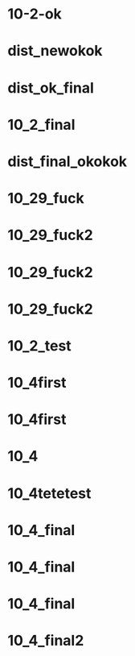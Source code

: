 # 10-2-ok
# dist_newokok
# dist_ok_final
# 10_2_final
# dist_final_okokok
# 10_29_fuck
# 10_29_fuck2
# 10_29_fuck2
# 10_29_fuck2
# 10_2_test
# 10_4first
# 10_4first
# 10_4
# 10_4tetetest
# 10_4_final
# 10_4_final
# 10_4_final
# 10_4_final2
